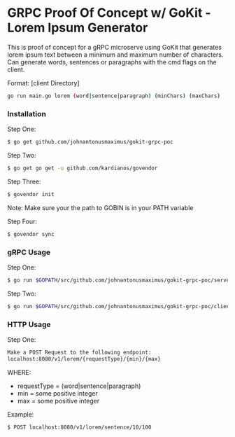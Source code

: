 # GRPC Proof Of Concept w/ GoKit - Lorem Ipsum Generator

This is proof of concept for a gRPC microserve using GoKit that generates lorem ipsum text between a minimum and maximum number of characters. Can generate words, sentences or paragraphs with the cmd flags on the client.

Format: [client Directory] 
```sh
go run main.go lorem (word|sentence|paragraph) (minChars) (maxChars)

```

### Installation
Step One:
```sh
$ go get github.com/johnantonusmaximus/gokit-grpc-poc
```

Step Two:
```sh
$ go get go get -u github.com/kardianos/govendor
```

Step Three:
```sh
$ govendor init 
```
Note: Make sure your the path to GOBIN is in your PATH variable

Step Four:
```sh
$ govendor sync
```

### gRPC Usage
Step One:
```sh
$ go run $GOPATH/src/github.com/johnantonusmaximus/gokit-grpc-poc/server/main.go
```

Step Two:
```sh
$ go run $GOPATH/src/github.com/johnantonusmaximus/gokit-grpc-poc/client/main.go lorem paragraph 10 4000
```

### HTTP Usage
Step One:
```sh
Make a POST Request to the following endpoint:
localhost:8080/v1/lorem/{requestType}/{min}/{max}
```

WHERE:
  - requestType = (word|sentence|paragraph)
  - min = some positive integer
  - max = some positive integer

Example:
```sh
$ POST localhost:8080/v1/lorem/sentence/10/100
```
